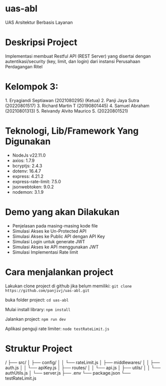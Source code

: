 # uas-abl
UAS Arsitektur Berbasis Layanan

# Deskripsi Project
Implementasi membuat Restful API (REST Server) yang disertai dengan autentikasi/security (key, limit, dan login) dari instansi Perusahaan Perdagangan Ritel 

# Kelompok 3:
1.⁠ ⁠Eryagiandi Septiawan (2021080295) (Ketua)
2.⁠ ⁠Panji Jaya Sutra (20220801517)
3.⁠ ⁠Richard Martin T (20190801445)
4.⁠ ⁠Samuel Abraham (20210801313)
5.⁠ ⁠Reivandy Alvito Maurico S. (20220801521)

# Teknologi, Lib/Framework Yang Digunakan
- NodeJs v22.11.0
- axios: 1.7.9
- bcryptjs: 2.4.3
- dotenv: 16.4.7
- express: 4.21.2
- express-rate-limit: 7.5.0
- jsonwebtoken: 9.0.2
- nodemon: 3.1.9

# Demo yang akan Dilakukan
- Penjelasan pada masing-masing kode file
- Simulasi Akses ke Un-Protected API
- Simulasi Akses ke Public API dengan API Key
- Simulasi Login untuk generate JWT
- Simulasi Akses ke API menggunakan JWT
- Simulasi Implementasi Rate limit

# Cara menjalankan project
Lakukan clone project di github jika belum memiliki:
`git clone https://github.com/panjivj/uas-abl.git`

buka folder project:
`cd uas-abl`

Mulai install library:
`npm install`

Jalankan project:
`npm run dev`

Aplikasi penguji rate limiter:
`node testRateLimit.js`

# Struktur Project
/
├── src/
│   ├── config/
│   │   └── rateLimit.js
│   ├── middlewares/
│   │   ├── auth.js
│   │   └── apiKey.js
│   ├── routes/
│   │   └── api.js
│   ├── utils/
│   │   └── authUtils.js
│   └── server.js
├── .env
└── package.json
└── testRateLimit.js